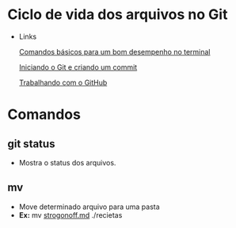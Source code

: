 # Ciclo de vida dos arquivos no Git

- Links
    
    [Comandos básicos para um bom desempenho no terminal](https://www.notion.so/Comandos-b-sicos-para-um-bom-desempenho-no-terminal-40f48e0624054c329facff1768f46ce6) 
    
    [Iniciando o Git e criando um commit](https://www.notion.so/Iniciando-o-Git-e-criando-um-commit-c60a7ca6416b4afa800eb6bcf1ca37cf) 
    
    [Trabalhando com o GitHub](https://www.notion.so/Trabalhando-com-o-GitHub-cd32352a3c1e499988932dce4c3f844a) 
    

# Comandos

## git status

- Mostra o status dos arquivos.

## mv

- Move determinado arquivo para uma pasta
- **Ex:** mv [strogonoff.md](http://strogonoff.md/) ./recietas